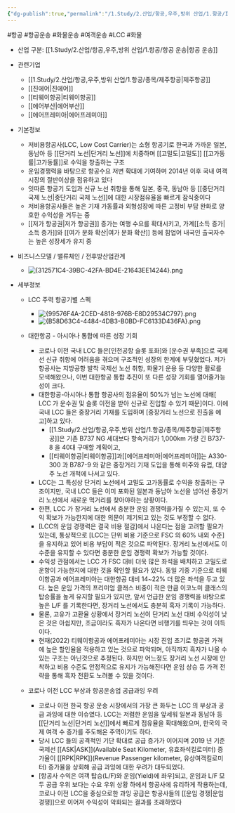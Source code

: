 ```yaml
---
{"dg-publish":true,"permalink":"/1.Study/2.산업/항공,우주,방위 산업/1.항공/INFO-항공/LCC/","created":"2024-11-20T21:02:29.470+09:00","updated":"2025-08-04T20:50:57.555+09:00"}
---
```


#항공 #항공운송 #화물운송 #여객운송 #LCC #화물 

- 산업 구분: [[1.Study/2.산업/항공,우주,방위 산업/1.항공/항공 운송\|항공 운송]]


- 관련기업
	- [[1.Study/2.산업/항공,우주,방위 산업/1.항공/종목/제주항공\|제주항공]]
	- [[진에어\|진에어]]
	- [[티웨이항공\|티웨이항공]]
	- [[에어부산\|에어부산]]
	- [[에어프레미아\|에어프레미아]]


- 기본정보
	- 저비용항공사(LCC, Low Cost Carrier)는 소형 항공기로 한국과 가까운 일본, 동남아 등 [[단거리 노선\|단거리 노선]]에 치중하며 [[고밀도\|고밀도]] [[고가동률\|고가동률]]로 수익을 창출하는 구조
	- 운임경쟁력을 바탕으로 항공수요 저변 확대에 기여하며 2014년 이후 국내 여객시장의 절반이상을 점유하고 있다
	- 잇따른 항공기 도입과 신규 노선 취항을 통해 일본, 중국, 동남아 등 [[중단거리 국제 노선\|중단거리 국제 노선]]에 대한 시장점유율을 빠르게 잠식중이다
	-  저비용항공사들은 높은 기재 가동률과 외형성장에 따른 고정비 부담 완화로 양호한 수익성을 거두는 중
	- [[저가 항공권\|저가 항공권]] 증가는 여행 수요를 확대시키고, 가계[[소득 증가\|소득 증가]]와 [[여가 문화 확산\|여가 문화 확산]] 등에 힘업어 내국인 출국자수는 높은 성장세가 유지 중



- 비즈니스모델 / 밸류체인 / 전후방산업관계
  
	- ![{312571C4-39BC-42FA-BD4E-21643EE14244}.png](/img/user/attachments/%7B312571C4-39BC-42FA-BD4E-21643EE14244%7D.png)



- 세부정보
	- LCC 주력 항공기별 스펙
		- ![{99576F4A-2CED-4818-976B-E8D29534C797}.png](/img/user/attachments/%7B99576F4A-2CED-4818-976B-E8D29534C797%7D.png)
		- ![{B58D63C4-4484-4DB3-B0BD-FC6133D436FA}.png](/img/user/attachments/%7BB58D63C4-4484-4DB3-B0BD-FC6133D436FA%7D.png)


	- 대한항공 - 아시아나 통합에 따른 성장 기회
		- 코로나 이전 국내 LCC 들은[인천공항 슬롯 포화]와 [운수권 부족]으로 국제선 신규 취항에 어려움을 겪으며 구조적인 성장의 한계에 부딪혔었다. 저가 항공사는 지방공항 발착 국제선 노선 취항, 화물기 운용 등 다양한 활로를 모색해왔으나, 이번 대한항공 통합 추진이 또 다른 성장 기회를 열어줄가능성이 크다. 
		- 대한항공-아시아나 통합 항공사의 점유율이 50%가 넘는 노선에 대해[ LCC 가 운수권 및 슬롯 이전을 받아 신규로 진입할 수 있기 때문]이다. 이에 국내 LCC 들은 중장거리 기재를 도입하며 [중장거리 노선으로 진출을 예고]하고 있다. 
			- [[1.Study/2.산업/항공,우주,방위 산업/1.항공/종목/제주항공\|제주항공]]은 기존 B737 NG 세대보다 항속거리가 1,000km 가량 긴 B737-8 을 40대 구매할 계획이고, 
			- [[티웨이항공\|티웨이항공]]과[[에어프레미아\|에어프레미아]]는 A330-300 과 B787-9 와 같은 중장거리 기재 도입을 통해 미주와 유럽, 대양주 노선 개척에 나서고 있다. 
		- LCC는 그 특성상 단거리 노선에서 고밀도 고가동률로 수익을 창출하는 구조이지만, 국내 LCC 들은 이미 포화된 일본과 동남아 노선을 넘어선 중장거리 노선에서 새로운 먹거리를 찾아야하는 상황이다. 
		- 한편, LCC 가 장거리 노선에서 충분한 운임 경쟁력을가질 수 있는지, 또 수익 확보가 가능한지에 대한 의문이 제기되고 있는 것도 부정할 수 없다.
		- [LCC의 운임 경쟁력은 결국 비용 절감]에서 나온다는 점을 고려할 필요가 있는데, 통상적으로 [LCC는 단위 비용 기준으로 FSC 의 60% 내외 수준]을 유지하고 있어 비용 부담이 적은 것으로 파악된다. 장거리 노선에서도 이 수준을 유지할 수 있다면 충분한 운임 경쟁력 확보가 가능할 것이다.
		- 수익성 관점에서는 LCC 가 FSC 대비 더욱 많은 좌석을 배치하고 고밀도로 운항이 가능한지에 대한 것을 확인할 필요가 있다. 동일 기종 기준으로 티웨이항공과 에어프레미아는 대한항공 대비 14~22% 더 많은 좌석을 두고 있다. 높은 운임 가격의 프리미엄 클래스 비중이 적은 만큼 이코노미 클래스의 탑승률을 높게 유지할 필요가 있지만, 앞서 언급한 운임 경쟁력을 바탕으로 높은 L/F 를 기록한다면, 장거리 노선에서도 충분히 흑자 기록이 가능하다. 
		- 물론, 고유가 고환율 상황에서 장거리 노선이 단거리 노선 대비 수익성이 낮은 것은 아쉽지만, 조금이라도 흑자가 나온다면 비행기를 띄우는 것이 이득이다. 
		- 현재(2022) 티웨이항공과 에어프레미아는 시장 진입 초기로 항공권 가격에 높은 할인율을 적용하고 있는 것으로 파악되며, 아직까지 흑자가 나올 수 있는 구조는 아닌것으로 추정된다. 하지만 어느정도 장거리 노선 시장에 안착하고 비용 수준도 안정적으로 유지가 가능해진다면 운임 상승 등 가격 전략을 통해 흑자 전환도 노려볼 수 있을 것이다.
		  
	- 코로나 이전 LCC 부상과 항공운송업 공급과잉 우려 
		- 코로나 이전 한국 항공 운송 시장에서의 가장 큰 화두는 LCC 의 부상과 공급 과잉에 대한 이슈였다. LCC는 저렴한 운임을 앞세워 일본과 동남아 등 [[단거리 노선\|단거리 노선]]에서 빠르게 점유율을 확대해왔으며, 한국의 국제 여객 수 증가를 주도해온 주역이기도 하다. 
		- 당시 LCC 들의 공격적인 기단 확대로 공급 증가가 이어지며 2019 년 기준 국제선 [[ASK\|ASK]](Available Seat Kilometer, 유효좌석킬로미터) 증가율이 [[RPK\|RPK]](Revenue Passenger kilometer, 유상여객킬로미터) 증가율을 상회해 공급 과잉에 대한 우려가 대두되었다. 
		- [항공사 수익은 여객 탑승(L/F)와 운임(Yield)에 좌우]되고, 운임과 L/F 모두 공급 우위 보다는 수요 우위 상황 하에서 항공사에 유리하게 작용하는데, 코로나 이전 LCC을 중심으로한 과잉 공급은 항공사들의 [[운임 경쟁\|운임 경쟁]]으로 이어져 수익성이 악화되는 결과를 초래하였다

